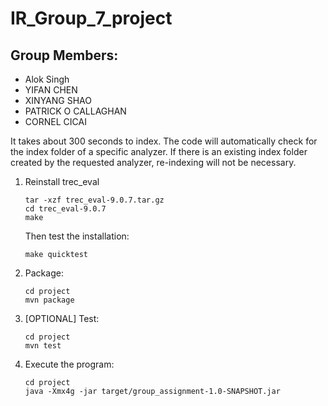 # IR_Group_7_project

## Group Members:
- Alok Singh 
- YIFAN CHEN 
- XINYANG SHAO 
- PATRICK O CALLAGHAN
- CORNEL CICAI

It takes about 300 seconds to index.
The code will automatically check for the index folder of a specific analyzer. If there is an existing index folder created by the requested analyzer, re-indexing will not be necessary.

1. Reinstall trec_eval
    ```
    tar -xzf trec_eval-9.0.7.tar.gz
    cd trec_eval-9.0.7
    make
    ```
    Then test the installation:
    ```
    make quicktest
    ```
2. Package:
    ```
    cd project
    mvn package
    ```
3. [OPTIONAL] Test:
    ```
    cd project
    mvn test
    ```
4. Execute the program:
    ```
    cd project
    java -Xmx4g -jar target/group_assignment-1.0-SNAPSHOT.jar
    ```


